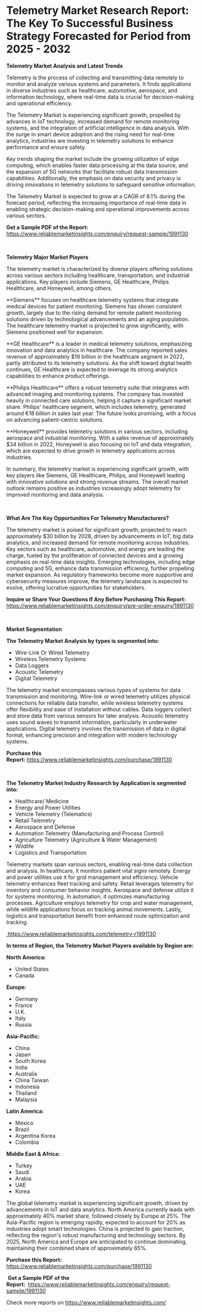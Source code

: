 <p><h1>Telemetry Market Research Report: The Key To Successful Business Strategy Forecasted for Period from 2025 - 2032</h1></p><p><strong>Telemetry Market Analysis and Latest Trends</strong></p>
<p><p>Telemetry is the process of collecting and transmitting data remotely to monitor and analyze various systems and parameters. It finds applications in diverse industries such as healthcare, automotive, aerospace, and information technology, where real-time data is crucial for decision-making and operational efficiency.</p><p>The Telemetry Market is experiencing significant growth, propelled by advances in IoT technology, increased demand for remote monitoring systems, and the integration of artificial intelligence in data analysis. With the surge in smart device adoption and the rising need for real-time analytics, industries are investing in telemetry solutions to enhance performance and ensure safety.</p><p>Key trends shaping the market include the growing utilization of edge computing, which enables faster data processing at the data source, and the expansion of 5G networks that facilitate robust data transmission capabilities. Additionally, the emphasis on data security and privacy is driving innovations in telemetry solutions to safeguard sensitive information.</p><p>The Telemetry Market is expected to grow at a CAGR of 8.1% during the forecast period, reflecting the increasing importance of real-time data in enabling strategic decision-making and operational improvements across various sectors.</p></p>
<p><strong>Get a Sample PDF of the Report:&nbsp;</strong> <a href="https://www.reliablemarketinsights.com/enquiry/request-sample/1991130?utm_campaign=2891&utm_medium=2&utm_source=Github&utm_content=ia&utm_term=09032025&utm_id=telemetry">https://www.reliablemarketinsights.com/enquiry/request-sample/1991130</a></p>
<p>&nbsp;</p>
<p><strong>Telemetry Major Market Players</strong></p>
<p><p>The telemetry market is characterized by diverse players offering solutions across various sectors including healthcare, transportation, and industrial applications. Key players include Siemens, GE Healthcare, Philips Healthcare, and Honeywell, among others.</p><p>**Siemens** focuses on healthcare telemetry systems that integrate medical devices for patient monitoring. Siemens has shown consistent growth, largely due to the rising demand for remote patient monitoring solutions driven by technological advancements and an aging population. The healthcare telemetry market is projected to grow significantly, with Siemens positioned well for expansion.</p><p>**GE Healthcare** is a leader in medical telemetry solutions, emphasizing innovation and data analytics in healthcare. The company reported sales revenue of approximately $19 billion in the healthcare segment in 2022, partly attributed to its telemetry solutions. As the shift toward digital health continues, GE Healthcare is expected to leverage its strong analytics capabilities to enhance product offerings.</p><p>**Philips Healthcare** offers a robust telemetry suite that integrates with advanced imaging and monitoring systems. The company has invested heavily in connected care solutions, helping it capture a significant market share. Philips' healthcare segment, which includes telemetry, generated around €18 billion in sales last year. The future looks promising, with a focus on advancing patient-centric solutions.</p><p>**Honeywell** provides telemetry solutions in various sectors, including aerospace and industrial monitoring. With a sales revenue of approximately $34 billion in 2022, Honeywell is also focusing on IoT and data integration, which are expected to drive growth in telemetry applications across industries.</p><p>In summary, the telemetry market is experiencing significant growth, with key players like Siemens, GE Healthcare, Philips, and Honeywell leading with innovative solutions and strong revenue streams. The overall market outlook remains positive as industries increasingly adopt telemetry for improved monitoring and data analysis.</p></p>
<p>&nbsp;</p>
<p><strong>What Are The Key Opportunities For Telemetry Manufacturers?</strong></p>
<p><p>The telemetry market is poised for significant growth, projected to reach approximately $30 billion by 2028, driven by advancements in IoT, big data analytics, and increased demand for remote monitoring across industries. Key sectors such as healthcare, automotive, and energy are leading the charge, fueled by the proliferation of connected devices and a growing emphasis on real-time data insights. Emerging technologies, including edge computing and 5G, enhance data transmission efficiency, further propelling market expansion. As regulatory frameworks become more supportive and cybersecurity measures improve, the telemetry landscape is expected to evolve, offering lucrative opportunities for stakeholders.</p></p>
<p><strong>Inquire or Share Your Questions If Any Before Purchasing This Report:</strong> <a href="https://www.reliablemarketinsights.com/enquiry/pre-order-enquiry/1991130?utm_campaign=2891&utm_medium=2&utm_source=Github&utm_content=ia&utm_term=09032025&utm_id=telemetry">https://www.reliablemarketinsights.com/enquiry/pre-order-enquiry/1991130</a></p>
<p>&nbsp;</p>
<p><strong>Market Segmentation</strong></p>
<p><strong>The Telemetry Market Analysis by types is segmented into:</strong></p>
<p><ul><li>Wire-Link Or Wired Telemetry</li><li>Wireless Telemetry Systems</li><li>Data Loggers</li><li>Acoustic Telemetry</li><li>Digital Telemetry</li></ul></p>
<p><p>The telemetry market encompasses various types of systems for data transmission and monitoring. Wire-link or wired telemetry utilizes physical connections for reliable data transfer, while wireless telemetry systems offer flexibility and ease of installation without cables. Data loggers collect and store data from various sensors for later analysis. Acoustic telemetry uses sound waves to transmit information, particularly in underwater applications. Digital telemetry involves the transmission of data in digital format, enhancing precision and integration with modern technology systems.</p></p>
<p><strong>Purchase this Report:&nbsp;</strong><a href="https://www.reliablemarketinsights.com/purchase/1991130?utm_campaign=2891&utm_medium=2&utm_source=Github&utm_content=ia&utm_term=09032025&utm_id=telemetry">https://www.reliablemarketinsights.com/purchase/1991130</a></p>
<p>&nbsp;</p>
<p><strong>The Telemetry Market Industry Research by Application is segmented into:</strong></p>
<p><ul><li>Healthcare/ Medicine</li><li>Energy and Power Utilities</li><li>Vehicle Telemetry (Telematics)</li><li>Retail Telemetry</li><li>Aerospace and Defense</li><li>Automation Telemetry (Manufacturing and Process Control)</li><li>Agriculture Telemetry (Agriculture & Water Management)</li><li>Wildlife</li><li>Logistics and Transportation</li></ul></p>
<p><p>Telemetry markets span various sectors, enabling real-time data collection and analysis. In healthcare, it monitors patient vital signs remotely. Energy and power utilities use it for grid management and efficiency. Vehicle telemetry enhances fleet tracking and safety. Retail leverages telemetry for inventory and consumer behavior insights. Aerospace and defense utilize it for systems monitoring. In automation, it optimizes manufacturing processes. Agriculture employs telemetry for crop and water management, while wildlife applications focus on tracking animal movements. Lastly, logistics and transportation benefit from enhanced route optimization and tracking.</p></p>
<p><a href="https://www.reliablemarketinsights.com/telemetry-r1991130?utm_campaign=2891&utm_medium=2&utm_source=Github&utm_content=ia&utm_term=09032025&utm_id=telemetry">&nbsp;https://www.reliablemarketinsights.com/telemetry-r1991130</a></p>
<p><strong>In terms of Region, the Telemetry Market Players available by Region are:</strong></p>
<p>
    <p> <strong> North America: </strong>
        <ul>
            <li>United States</li>
            <li>Canada</li>
        </ul>
        </p> 
    <p> <strong> Europe: </strong>
        <ul>
            <li>Germany</li>
            <li>France</li>
            <li>U.K.</li>
            <li>Italy</li>
            <li>Russia</li>
        </ul>
        </p> 
    <p> <strong> Asia-Pacific: </strong>
        <ul>
            <li>China</li>
            <li>Japan</li>
            <li>South Korea</li>
            <li>India</li>
            <li>Australia</li>
            <li>China Taiwan</li>
            <li>Indonesia</li>
            <li>Thailand</li>
            <li>Malaysia</li>
        </ul>
        </p> 
    <p> <strong> Latin America: </strong>
        <ul>
            <li>Mexico</li>
            <li>Brazil</li>
            <li>Argentina Korea</li>
            <li>Colombia</li>
        </ul>
        </p> 
    <p> <strong> Middle East & Africa: </strong>
        <ul>
            <li>Turkey</li>
            <li>Saudi</li>
            <li>Arabia</li>
            <li>UAE</li>
            <li>Korea</li>
        </ul>
    </p>
    </p>
<p><p>The global telemetry market is experiencing significant growth, driven by advancements in IoT and data analytics. North America currently leads with approximately 40% market share, followed closely by Europe at 25%. The Asia-Pacific region is emerging rapidly, expected to account for 20% as industries adopt smart technologies. China is projected to gain traction, reflecting the region's robust manufacturing and technology sectors. By 2025, North America and Europe are anticipated to continue dominating, maintaining their combined share of approximately 65%.</p></p>
<p><strong>Purchase this Report: </strong><a href="https://www.reliablemarketinsights.com/purchase/1991130?utm_campaign=2891&utm_medium=2&utm_source=Github&utm_content=ia&utm_term=09032025&utm_id=telemetry">https://www.reliablemarketinsights.com/purchase/1991130</a></p>
<p>&nbsp;<strong>Get a Sample PDF of the Report:&nbsp;&nbsp;</strong><a href="https://www.reliablemarketinsights.com/enquiry/request-sample/1991130?utm_campaign=2891&utm_medium=2&utm_source=Github&utm_content=ia&utm_term=09032025&utm_id=telemetry">https://www.reliablemarketinsights.com/enquiry/request-sample/1991130</a></p>
<p><strong></strong></p>
<p>Check more reports on <a href="https://www.reliablemarketinsights.com/?utm_campaign=2891&utm_medium=2&utm_source=Github&utm_content=ia&utm_term=09032025&utm_id=telemetry">https://www.reliablemarketinsights.com/</a></p>